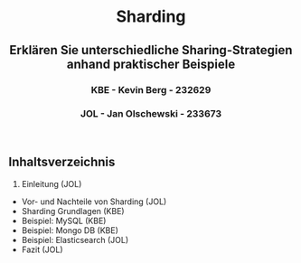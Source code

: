 
<center> <h1> Sharding</h1>
<h2>Erklären Sie unterschiedliche Sharing-Strategien anhand praktischer Beispiele </h2>
<h3>KBE - Kevin Berg - 232629 </h3>
<h3>JOL - Jan Olschewski - 233673 </h3> </center>


</br>

## Inhaltsverzeichnis
1. Einleitung (JOL)
- Vor- und Nachteile von Sharding (JOL)
- Sharding Grundlagen (KBE)
- Beispiel: MySQL (KBE)
- Beispiel: Mongo DB (KBE)
- Beispiel: Elasticsearch (JOL)
- Fazit (JOL)
